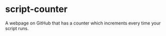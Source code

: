 # script-counter
A webpage on GitHub that has a counter which increments every time your script runs.
